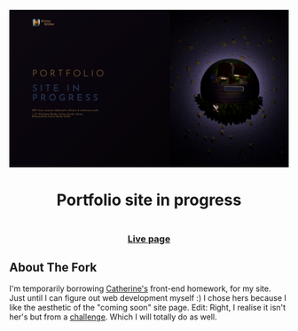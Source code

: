 <img src="https://github.com/GinnyGlider/A-forked-coming-soon-site-page/blob/main/images/project-preview.png?raw=true"></img>


<h1 align="center">Portfolio site in progress</span></h1>

<div align="center">
  <h3>
    <br>
    <a href="https://ginnyglider.com/" color="blue">
      Live page
    </a>
  </h3>
</div>
<div align="center">
</div>

## About The Fork

<p>I'm temporarily borrowing <a href="https://github.com/catherineisonline">Catherine's</a> front-end homework, for my site. 
Just until I can figure out web development myself :) 
I chose hers because I like the aesthetic of the "coming soon" site page.
Edit: Right, I realise it isn't her's but from a <a href="https://www.frontendmentor.io/challenges/base-apparel-coming-soon-page-5d46b47f8db8a7063f9331a0">challenge</a>. Which I will totally do as well.
<br>
